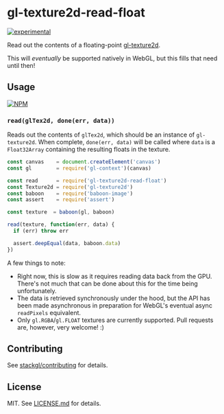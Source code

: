 # gl-texture2d-read-float

[![experimental](http://badges.github.io/stability-badges/dist/experimental.svg)](http://github.com/badges/stability-badges)

Read out the contents of a floating-point
[gl-texture2d](http://github.com/stackgl/gl-texture2d).

This will *eventually* be supported natively in WebGL, but this fills that need
until then!

## Usage

[![NPM](https://nodei.co/npm/gl-texture2d-read-float.png)](https://nodei.co/npm/gl-texture2d-read-float/)

### `read(glTex2d, done(err, data))`

Reads out the contents of `glTex2d`, which should be an instance of
`gl-texture2d`. When complete, `done(err, data)` will be called where `data` is
a `Float32Array` containing the resulting floats in the texture.

``` javascript
const canvas    = document.createElement('canvas')
const gl        = require('gl-context')(canvas)

const read      = require('gl-texture2d-read-float')
const Texture2d = require('gl-texture2d')
const baboon    = require('baboon-image')
const assert    = require('assert')

const texture  = baboon(gl, baboon)

read(texture, function(err, data) {
  if (err) throw err

  assert.deepEqual(data, baboon.data)
})
```

A few things to note:

* Right now, this is slow as it requires reading data back from the GPU.
  There's not much that can be done about this for the time being unfortunately.
* The data is retrieved synchronously under the hood, but the API has been made
  asynchronous in preparation for WebGL's eventual async `readPixels` equivalent.
* Only `gl.RGBA`/`gl.FLOAT` textures are currently supported. Pull requests are,
  however, very welcome! :)

## Contributing

See [stackgl/contributing](https://github.com/stackgl/contributing) for details.

## License

MIT. See [LICENSE.md](http://github.com/stackgl/gl-texture2d-read-float/blob/master/LICENSE.md) for details.
